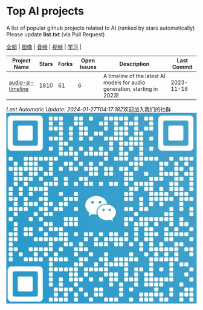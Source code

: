 # Top AI projects
A list of popular github projects related to AI (ranked by stars automatically)
Please update **list.txt** (via Pull Request)

<a href="./README.md">全部</a> |   <a href="./READMEpicture.md">图像</a> |   <a href="./READMEaudio.md">音频</a> | <a href="./READMEvideo.md">视频</a> | <a href="./READMElearn.md">学习</a> | 

| Project Name | Stars | Forks | Open Issues | Description | Last Commit |
| ------------ | ----- | ----- | ----------- | ----------- | ----------- |
| [audio-ai-timeline](https://github.com/archinetai/audio-ai-timeline) | 1810 | 61 | 6 | A timeline of the latest AI models for audio generation, starting in 2023! | 2023-11-16 |

*Last Automatic Update: 2024-01-27T04:17:18Z*欢迎加入我们的社群 ![](https://raw.githubusercontent.com/mouuii/picture/master/weichat.jpg) 